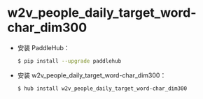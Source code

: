 # w2v_people_daily_target_word-char_dim300
* 安装 PaddleHub：

    ```bash
    $ pip install --upgrade paddlehub
    ```

* 安装 w2v_people_daily_target_word-char_dim300：

    ```bash
    $ hub install w2v_people_daily_target_word-char_dim300
    ```
